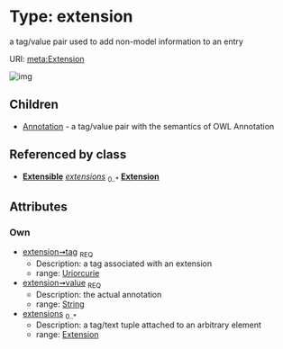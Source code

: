 
# Type: extension


a tag/value pair used to add non-model information to an entry

URI: [meta:Extension](https://w3id.org/biolink/biolinkml/meta/Extension)


![img](http://yuml.me/diagram/nofunky;dir:TB/class/[Extension]<extensions%200..*-++[Extension&#124;tag:uriorcurie;value:string],[Extension]^-[Annotation],[Extensible],[Annotation])

## Children

 * [Annotation](Annotation.md) - a tag/value pair with the semantics of OWL Annotation

## Referenced by class

 *  **[Extensible](Extensible.md)** *[extensions](extensions.md)*  <sub>0..*</sub>  **[Extension](Extension.md)**

## Attributes


### Own

 * [extension➞tag](extension_tag.md)  <sub>REQ</sub>
    * Description: a tag associated with an extension
    * range: [Uriorcurie](types/Uriorcurie.md)
 * [extension➞value](extension_value.md)  <sub>REQ</sub>
    * Description: the actual annotation
    * range: [String](types/String.md)
 * [extensions](extensions.md)  <sub>0..*</sub>
    * Description: a tag/text tuple attached to an arbitrary element
    * range: [Extension](Extension.md)
